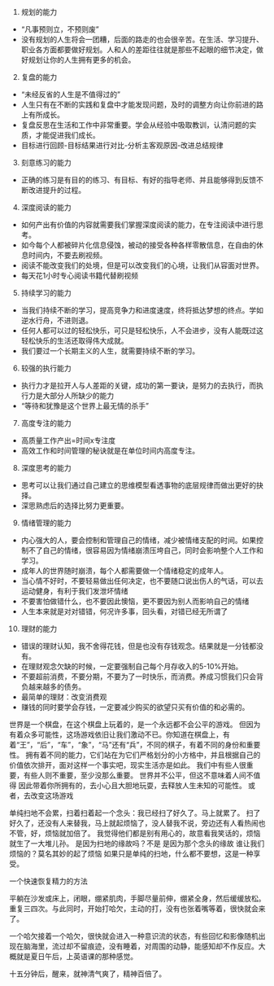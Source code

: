 
1. 规划的能力
  - “凡事预则立，不预则废”
  - 没有规划的人生将会一团糟，后面的路走的也会很辛苦。在生活、学习提升、职业各方面都要做好规划。人和人的差距往往就是那些不起眼的细节决定，做好规划让你的人生拥有更多的机会。
2. 复盘的能力
  - “未经反省的人生是不值得过的”
  - 人生只有在不断的实践和复盘中才能发现问题，及时的调整方向让你前进的路上有所成长。
  - 复盘反思在生活和工作中非常重要。学会从经验中吸取教训，认清问题的实质，才能促进我们成长。
  - 目标进行回顾-目标结果进行对比-分析主客观原因-改进总结规律
3. 刻意练习的能力
  - 正确的练习是有目的的练习、有目标、有好的指导老师、并且能够得到反馈不断改进提升的过程。
4. 深度阅读的能力
  - 如何产出有价值的内容就需要我们掌握深度阅读的能力，在专注阅读中进行思考。
  - 如今每个人都被碎片化信息侵蚀，被动的接受各种各样零散信息，在自由的休息时间内，不要去刷视频。
  - 阅读不能改变我们的处境，但是可以改变我们的心境，让我们从容面对世界。
  - 每天花1小时专心阅读书籍代替刷视频
5. 持续学习的能力
  - 当我们持续不断的学习，提高竞争力和进度速度，终将抵达梦想的终点。学如逆水行舟，不进则退。
  - 任何人都可以过的轻松快乐，可只是轻松快乐，人不会进步，没有人能既过这轻松快乐的生活还取得伟大成就。
  - 我们要过一个长期主义的人生，就需要持续不断的学习。
6. 较强的执行能力
  - 执行力才是拉开人与人差距的关键，成功的第一要诀，是努力的去执行，而执行力是大部分人所缺少的能力
  - “等待和犹豫是这个世界上最无情的杀手”
7. 高度专注的能力
  - 高质量工作产出=时间x专注度
  - 高效工作和时间管理的秘诀就是在单位时间内高度专注。
8. 深度思考的能力
  - 思考可以让我们通过自己建立的思维模型看透事物的底层规律而做出更好的抉择。
  - 深思熟虑后的选择比努力更重要。
9. 情绪管理的能力
  - 内心强大的人，要会控制和管理自己的情绪，减少被情绪支配的时间。如果控制不了自己的情绪，很容易因为情绪崩溃压垮自己，同时会影响整个人工作和学习。
  - 成年人的世界随时崩溃，每个人都需要做一个情绪稳定的成年人。
  - 当心情不好时，不要轻易做出任何决定，也不要随口说出伤人的气话，可以去运动健身，有利于我们发泄坏情绪
  - 不要害怕做错什么，也不要因此懊恼，更不要因为别人而影响自己的情绪
  - 人生本来就是对对错错，何况许多事，回头看，对错已经无所谓了
10. 理财的能力
  - 错误的理财认知，我不舍得花钱，但是也没有存钱观念。结果就是一分钱都没有。
  - 在理财观念欠缺的时候，一定要强制自己每个月存收入的5-10%开始。
  - 不要超前消费，不要分期，不要为了一时快乐，而消费。养成习惯我们只会背负越来越多的债务。
  - 最简单的理财：改变消费观
  - 赚钱的同时要学会存钱，一定要减少购买的欲望只买有价值的和必需的。


世界是一个棋盘，在这个棋盘上玩着的，是一个永远都不会公平的游戏。
但因为有着众多可能性，这场游戏依旧让我们激动不已。你知道在棋盘上，有着“王”，“后”，“车”，“象”，“马”还有“兵”，不同的棋子，有着不同的身份和重要性。
拥有着不同的能力，它们站在为它们严格划分的小方格中，并且根据自己的价值依次排开，面对这样一个事实吧，现实生活亦是如此。
我们中有些人很重要，有些人则不重要，至少没那么重要。
世界并不公平，但这不意味着人间不值得
因此带着你所拥有的，去小心且大胆地玩耍，去释放人生未知的可能性。
或者，去改变这场游戏

单纯扫地不会累，扫着扫着起一个念头：我已经扫了好久了。马上就累了。
扫了好久了，还没有人来替我，马上就起烦恼了，没人替我不说，旁边还有人看热闹也不管，好，烦恼就加倍了。
我觉得他们都是别有用心的，故意看我笑话的，烦恼就生了一大堆儿孙。
是因为扫地的缘故吗？不是
是因为那个念头的缘故
谁让我们烦恼的？莫名其妙的起了烦恼
如果只是单纯的扫地，什么都不要想，这是一种享受。


一个快速恢复精力的方法

平躺在沙发或床上，闭眼，绷紧肌肉，手脚尽量前伸，绷紧全身，然后缓缓放松。重复三四次。与此同时，开始打哈欠，主动的打，没有也张着嘴等着，很快就会来了。

一个哈欠接着一个哈欠，很快就会进入一种意识流的状态，有些回忆和影像随机出现在脑海里，流过却不留痕迹，没有睡着，对周围的动静，能感知却不作反应。大概就是夏日午后，上英语课的那种感觉。

十五分钟后，醒来，就神清气爽了，精神百倍了。
